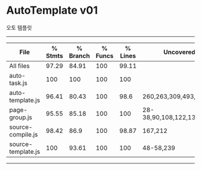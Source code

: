 # AutoTemplate v01
오토 템플릿



----------------------------------------
File                                     | % Stmts | % Branch | % Funcs | % Lines | Uncovered Line #s                                                           
-----------------------------------------|---------|----------|---------|---------|--
All files           |   97.29 |    84.91 |     100 |   99.11 |                                  
 auto-task.js       |     100 |      100 |     100 |     100 |                                  
 auto-template.js   |   96.41 |    80.43 |     100 |    98.6 | 260,263,309,493,698              
 page-group.js      |   95.55 |    85.18 |     100 |     100 | 28-38,90,108,122,134,218,276,293 
 source-compile.js  |   98.42 |     86.9 |     100 |   98.87 | 167,212                          
 source-template.js |     100 |    93.61 |     100 |     100 | 48-58,239                             
----------------------------------------